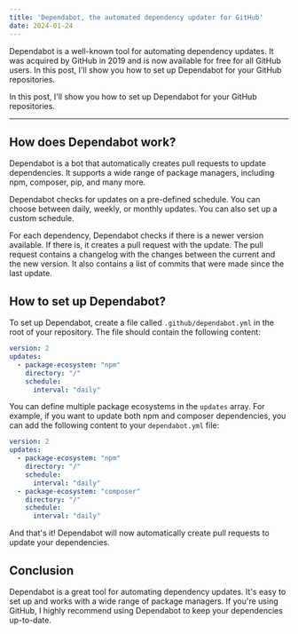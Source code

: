 ```yaml
---
title: 'Dependabot, the automated dependency updater for GitHub'
date: 2024-01-24
---
```


Dependabot is a well-known tool for automating dependency updates. It was acquired by GitHub in 2019 and is now available for free for all GitHub users. In this post, I'll show you how to set up Dependabot for your GitHub repositories.

In this post, I'll show you how to set up Dependabot for your GitHub repositories.

---

## How does Dependabot work?

Dependabot is a bot that automatically creates pull requests to update dependencies. It supports a wide range of package managers, including npm, composer, pip, and many more.

Dependabot checks for updates on a pre-defined schedule. You can choose between daily, weekly, or monthly updates. You can also set up a custom schedule.

For each dependency, Dependabot checks if there is a newer version available. If there is, it creates a pull request with the update. The pull request contains a changelog with the changes between the current and the new version. It also contains a list of commits that were made since the last update.

## How to set up Dependabot?

To set up Dependabot, create a file called `.github/dependabot.yml` in the root of your repository. The file should contain the following content:

```yaml
version: 2
updates:
  - package-ecosystem: "npm"
    directory: "/"
    schedule:
      interval: "daily"
```

You can define multiple package ecosystems in the `updates` array. For example, if you want to update both npm and composer dependencies, you can add the following content to your `dependabot.yml` file:

```yaml
version: 2
updates:
  - package-ecosystem: "npm"
    directory: "/"
    schedule:
      interval: "daily"
  - package-ecosystem: "composer"
    directory: "/"
    schedule:
      interval: "daily"
```

And that's it! Dependabot will now automatically create pull requests to update your dependencies.

## Conclusion

Dependabot is a great tool for automating dependency updates. It's easy to set up and works with a wide range of package managers. If you're using GitHub, I highly recommend using Dependabot to keep your dependencies up-to-date.